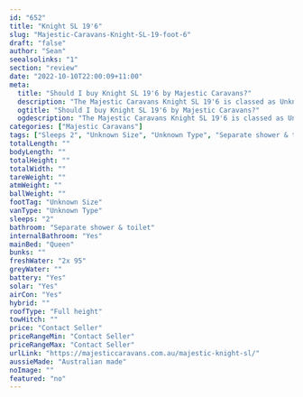 ```yaml
---
id: "652"
title: "Knight SL 19'6"
slug: "Majestic-Caravans-Knight-SL-19-foot-6"
draft: "false"
author: "Sean"
seealsolinks: "1"
section: "review"
date: "2022-10-10T22:00:09+11:00"
meta:
  title: "Should I buy Knight SL 19'6 by Majestic Caravans?"
  description: "The Majestic Caravans Knight SL 19'6 is classed as Unknown Type, and sleeps 2 people. It is Australian made and comes in at Unknown Size. It generally has Separate shower & toilet."
  ogtitle: "Should I buy Knight SL 19'6 by Majestic Caravans?"
  ogdescription: "The Majestic Caravans Knight SL 19'6 is classed as Unknown Type, and sleeps 2 people. It is Australian made and comes in at Unknown Size. It generally has Separate shower & toilet."
categories: ["Majestic Caravans"]
tags: ["Sleeps 2", "Unknown Size", "Unknown Type", "Separate shower & toilet", "Full height", "Price Unknown"]
totalLength: ""
bodyLength: ""
totalHeight: ""
totalWidth: ""
tareWeight: ""
atmWeight: ""
ballWeight: ""
footTag: "Unknown Size"
vanType: "Unknown Type"
sleeps: "2"
bathroom: "Separate shower & toilet"
internalBathroom: "Yes"
mainBed: "Queen"
bunks: ""
freshWater: "2x 95"
greyWater: ""
battery: "Yes"
solar: "Yes"
airCon: "Yes"
hybrid: ""
roofType: "Full height"
towHitch: ""
price: "Contact Seller"
priceRangeMin: "Contact Seller"
priceRangeMax: "Contact Seller"
urlLink: "https://majesticcaravans.com.au/majestic-knight-sl/"
aussieMade: "Australian made"
noImage: ""
featured: "no"
---
```

